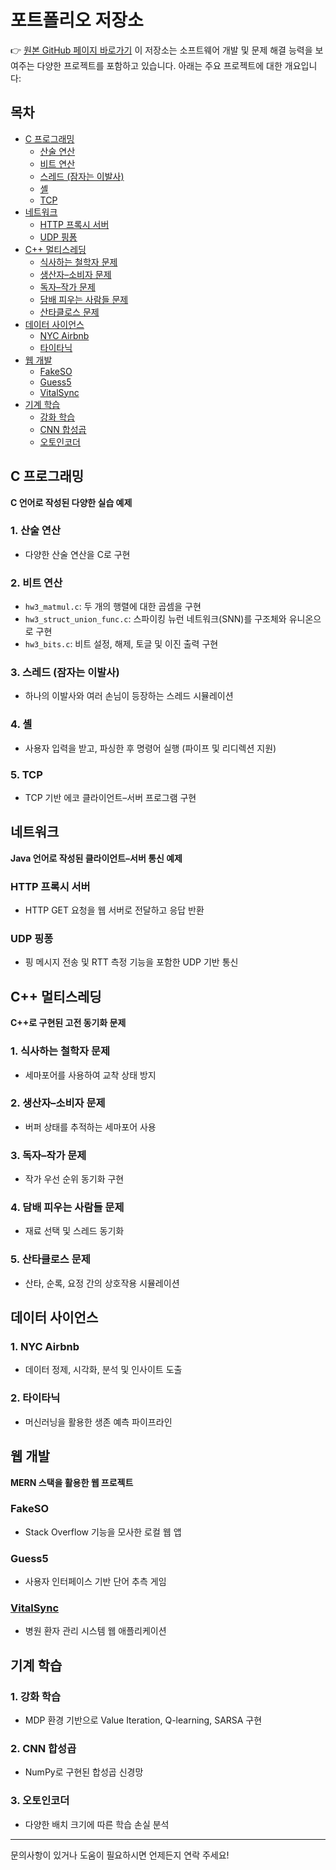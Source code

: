 # 포트폴리오 저장소
👉 [원본 GitHub 페이지 바로가기](https://github.com/chanjulee1/Portfolio)
이 저장소는 소프트웨어 개발 및 문제 해결 능력을 보여주는 다양한 프로젝트를 포함하고 있습니다. 아래는 주요 프로젝트에 대한 개요입니다:

## 목차
- [C 프로그래밍](#c-프로그래밍)
  - [산술 연산](#1-산술-연산)
  - [비트 연산](#2-비트-연산)
  - [스레드 (잠자는 이발사)](#3-스레드-잠자는-이발사)
  - [셸](#4-셸)
  - [TCP](#5-tcp)
- [네트워크](#네트워크)
  - [HTTP 프록시 서버](#http-프록시-서버)
  - [UDP 핑퐁](#udp-핑퐁)
- [C++ 멀티스레딩](#c-멀티스레딩)
  - [식사하는 철학자 문제](#1-식사하는-철학자-문제)
  - [생산자–소비자 문제](#2-생산자소비자-문제)
  - [독자–작가 문제](#3-독자작가-문제)
  - [담배 피우는 사람들 문제](#4-담배-피우는-사람들-문제)
  - [산타클로스 문제](#5-산타클로스-문제)
- [데이터 사이언스](#데이터-사이언스)
  - [NYC Airbnb](#1-nyc-airbnb)
  - [타이타닉](#2-타이타닉)
- [웹 개발](#웹-개발)
  - [FakeSO](#fakeso)
  - [Guess5](#guess5)
  - [VitalSync](#vitalsync)
- [기계 학습](#기계-학습)
  - [강화 학습](#1-강화-학습)
  - [CNN 합성곱](#2-cnn-합성곱)
  - [오토인코더](#3-오토인코더)

## C 프로그래밍

**C 언어로 작성된 다양한 실습 예제**

### 1. 산술 연산
- 다양한 산술 연산을 C로 구현

### 2. 비트 연산
- `hw3_matmul.c`: 두 개의 행렬에 대한 곱셈을 구현
- `hw3_struct_union_func.c`: 스파이킹 뉴런 네트워크(SNN)를 구조체와 유니온으로 구현
- `hw3_bits.c`: 비트 설정, 해제, 토글 및 이진 출력 구현

### 3. 스레드 (잠자는 이발사)
- 하나의 이발사와 여러 손님이 등장하는 스레드 시뮬레이션

### 4. 셸
- 사용자 입력을 받고, 파싱한 후 명령어 실행 (파이프 및 리디렉션 지원)

### 5. TCP
- TCP 기반 에코 클라이언트–서버 프로그램 구현

## 네트워크

**Java 언어로 작성된 클라이언트–서버 통신 예제**

### HTTP 프록시 서버
- HTTP GET 요청을 웹 서버로 전달하고 응답 반환

### UDP 핑퐁
- 핑 메시지 전송 및 RTT 측정 기능을 포함한 UDP 기반 통신

## C++ 멀티스레딩

**C++로 구현된 고전 동기화 문제**

### 1. 식사하는 철학자 문제
- 세마포어를 사용하여 교착 상태 방지

### 2. 생산자–소비자 문제
- 버퍼 상태를 추적하는 세마포어 사용

### 3. 독자–작가 문제
- 작가 우선 순위 동기화 구현

### 4. 담배 피우는 사람들 문제
- 재료 선택 및 스레드 동기화

### 5. 산타클로스 문제
- 산타, 순록, 요정 간의 상호작용 시뮬레이션

## 데이터 사이언스

### 1. NYC Airbnb
- 데이터 정제, 시각화, 분석 및 인사이트 도출

### 2. 타이타닉
- 머신러닝을 활용한 생존 예측 파이프라인

## 웹 개발

**MERN 스택을 활용한 웹 프로젝트**

### FakeSO
- Stack Overflow 기능을 모사한 로컬 웹 앱

### Guess5
- 사용자 인터페이스 기반 단어 추측 게임

### [VitalSync](https://github.com/chanjulee1/Portfolio/tree/main/Web%20development/VitalSync)
- 병원 환자 관리 시스템 웹 애플리케이션

## 기계 학습

### 1. 강화 학습
- MDP 환경 기반으로 Value Iteration, Q-learning, SARSA 구현

### 2. CNN 합성곱
- NumPy로 구현된 합성곱 신경망

### 3. 오토인코더
- 다양한 배치 크기에 따른 학습 손실 분석

---

문의사항이 있거나 도움이 필요하시면 언제든지 연락 주세요!  

